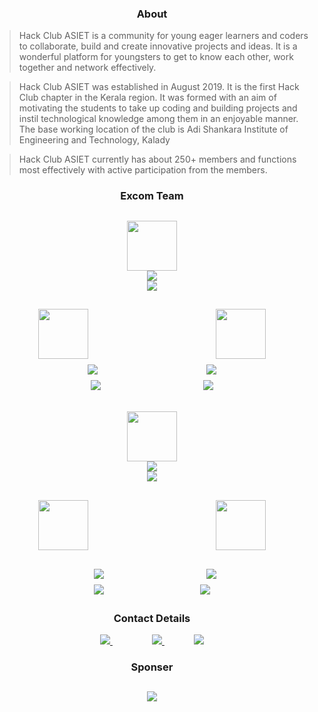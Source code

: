 <h3 align="center">
  About
</h3>

> Hack Club ASIET is a community for young eager learners and coders to collaborate, build and create innovative projects and ideas. It is a wonderful platform for youngsters to get to know each other, work together and network effectively.

> Hack Club ASIET was established in August 2019. It is the first Hack Club chapter in the Kerala region. It was formed with an aim of motivating the students to take up coding and building projects and instil technological knowledge among them in an enjoyable manner. The base working location of the club is Adi Shankara Institute of Engineering and Technology, Kalady


> Hack Club ASIET currently has about 250+ members and functions most effectively with active participation from the members.

<h3 align="center">
  Excom Team
</h3>

<h2 align="center">
 <img src="https://drive.google.com/uc?export=view&id=1WXiumqwVYjpwsShB1sclXZWPFZg4khoN" align="center" width="80" height="80" /> <br>
 <img src="https://img.shields.io/badge/Kshama%20P%20Kammath-white?style=for-the-badge&logoColor=white" /> <br>
 <img src="https://img.shields.io/badge/Campus%20Lead-white?style=for-the-badge&logoColor=white" />
</h2> 

<h2 align="center">
 <img src="https://drive.google.com/uc?export=view&id=1CpnEVRWSKqDbQieLIXHNu0NSClBPZ0dW"  width="80" height="80" />
  &nbsp;&nbsp;&nbsp;&nbsp;&nbsp;&nbsp;&nbsp;&nbsp;&nbsp;&nbsp;&nbsp;&nbsp;&nbsp;&nbsp;&nbsp;&nbsp;&nbsp;&nbsp;&nbsp;
  &nbsp;&nbsp;&nbsp;&nbsp;&nbsp;&nbsp;&nbsp;&nbsp;&nbsp;&nbsp;&nbsp;&nbsp;&nbsp;&nbsp;&nbsp;&nbsp;&nbsp;&nbsp;&nbsp;
 <img src="https://drive.google.com/uc?export=view&id=174-JG9BKSFz34ByviosT0SwAcRUzDlBi" width="80" height="80" /> <br>
 
 <img src="https://img.shields.io/badge/Dyna%20Joshy-yellow?style=for-the-badge&logoColor=white"  /> 
  &nbsp;&nbsp;&nbsp;&nbsp;&nbsp;&nbsp;&nbsp;&nbsp;&nbsp;&nbsp;&nbsp;&nbsp;&nbsp;&nbsp;&nbsp;&nbsp;
  &nbsp;&nbsp;&nbsp;&nbsp;&nbsp;&nbsp;&nbsp;&nbsp;&nbsp;&nbsp;&nbsp;&nbsp;&nbsp;&nbsp;&nbsp;&nbsp;
 <img src="https://img.shields.io/badge/Aaron%20P%20Laju-blue?style=for-the-badge&logoColor=white"  /><br>
 
 <img src="https://img.shields.io/badge/Project%20Lead-yellow?style=for-the-badge&logoColor=white" />
  &nbsp;&nbsp;&nbsp;&nbsp;&nbsp;&nbsp;&nbsp;&nbsp;&nbsp;&nbsp;&nbsp;&nbsp;&nbsp;&nbsp;&nbsp;
  &nbsp;&nbsp;&nbsp;&nbsp;&nbsp;&nbsp;&nbsp;&nbsp;&nbsp;&nbsp;&nbsp;&nbsp;&nbsp;&nbsp;&nbsp;
 <img src="https://img.shields.io/badge/Technical%20Lead-blue?style=for-the-badge&logoColor=white"  />
</h2> 

<h2 align="center">
 <img src="https://drive.google.com/uc?export=view&id=1X95GqJ5C0QwvDTH-hKFoRYPIfehLuyBH" align="center" width="80" height="80" /> <br>  
 <img src="https://img.shields.io/badge/Devarsh%20Raman-darkred?style=for-the-badge&logoColor=white" /> <br>
 <img src="https://img.shields.io/badge/Graphic%20Lead-darkred?style=for-the-badge&logoColor=white" />
</h2> 

<h2 align="center">
 <img src="https://drive.google.com/uc?export=view&id=1u0IfTREoftM3Rpw2vu0HWx4dPXD6tUDO"  width="80" height="80" />
  &nbsp;&nbsp;&nbsp;&nbsp;&nbsp;&nbsp;&nbsp;&nbsp;&nbsp;&nbsp;&nbsp;&nbsp;&nbsp;&nbsp;&nbsp;&nbsp;&nbsp;&nbsp;&nbsp;
  &nbsp;&nbsp;&nbsp;&nbsp;&nbsp;&nbsp;&nbsp;&nbsp;&nbsp;&nbsp;&nbsp;&nbsp;&nbsp;&nbsp;&nbsp;&nbsp;&nbsp;&nbsp;&nbsp;
 <img src="https://drive.google.com/uc?export=view&id=1mAs5OIu_UqQZfK65tTkQp4nSn7NUEW4n" width="80" height="80" /> <br>
 
  &nbsp;&nbsp;<img src="https://img.shields.io/badge/Athul%20Krishna-grey?style=for-the-badge&logoColor=white"  /> 
  &nbsp;&nbsp;&nbsp;&nbsp;&nbsp;&nbsp;&nbsp;&nbsp;&nbsp;&nbsp;&nbsp;&nbsp;&nbsp;&nbsp;
  &nbsp;&nbsp;&nbsp;&nbsp;&nbsp;&nbsp;&nbsp;&nbsp;&nbsp;&nbsp;&nbsp;&nbsp;&nbsp;&nbsp;&nbsp;&nbsp;
 <img src="https://img.shields.io/badge/Archana%20Delip-black?style=for-the-badge&logoColor=white"  /><br>
 <img src="https://img.shields.io/badge/Social%20Media%20Lead-grey?style=for-the-badge&logoColor=white" />
  &nbsp;&nbsp;&nbsp;&nbsp;&nbsp;&nbsp;&nbsp;&nbsp;&nbsp;&nbsp;&nbsp;&nbsp;&nbsp;&nbsp;
  &nbsp;&nbsp;&nbsp;&nbsp;&nbsp;&nbsp;&nbsp;&nbsp;&nbsp;&nbsp;&nbsp;&nbsp;&nbsp;&nbsp;
 <img src="https://img.shields.io/badge/Program%20Lead-black?style=for-the-badge&logoColor=white"  />
</h2> 

<h3 align="center">
  Contact Details
 </h3>

<p align='center'>
  
  <a href="https://www.linkedin.com/in/hackclubasiet">
    <img src="https://img.shields.io/badge/linkedin-%230077B5.svg?&style=for-the-badge&logo=linkedin&logoColor=white" />
  </a>
 &nbsp;&nbsp;&nbsp;&nbsp;&nbsp;&nbsp;&nbsp;&nbsp;&nbsp;&nbsp;&nbsp;&nbsp;&nbsp;&nbsp;&nbsp;
  <a href="mailto:hackclub@adishankara.ac.in">
    <img src="https://img.shields.io/badge/Gmail-D14836?style=for-the-badge&logo=gmail&logoColor=white" />        
  </a>&nbsp;&nbsp;&nbsp;&nbsp;&nbsp;&nbsp;&nbsp;&nbsp;&nbsp;&nbsp;&nbsp;
  <a href="https://www.instagram.com/hackclubasiet">
    <img src="https://img.shields.io/badge/Instagram-%23E4405F.svg?style=for-the-badge&logo=Instagram&logoColor=white" />
  </a>
  
<h3 align="center">
  Sponser
</h3>

<h2 align="center">
  <a href="https://www.buymeacoffee.com/hackclubasiet">
    <img src="https://img.shields.io/badge/Buy%20Me%20a%20Coffee-ffdd00?style=for-the-badge&logo=buy-me-a-coffee&logoColor=black"/>
  </a>
</h2>
</p>
